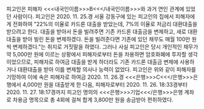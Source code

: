 피고인은 피해자 <<<내국인이름>>>B<<</내국인이름>>>와 과거 연인 관계에 있었던 사람이다.
피고인은 2020. 11. 25.경 서울 강동구에 있는 피고인의 집에서 피해자에게 전화하여 "22%의 이율로 카드론 대출을 받았는데, 7%의 이율로 저금리 대환대출을 받으려고 한다. 대출을 받아서 돈을 빌려주면 기존 카드론 대출금을 변제하고, 새로 대환대출을 받아 빌린 돈을 변제하겠다. 돈을 빌려준다면 기존에 있던 채무도 매월 100만 원씩 변제하겠다."는 취지로 거짓말을 하였다.
그러나 사실 피고인은 당시 개인적인 채무가 약 5,000만 원에 이르는 상황에서 피해자로부터 돈을 차용하면 암호화폐에 투자할 생각이었으므로, 피해자로 하여금 대출을 받게 하더라도 기존 카드론 대출금 변제에 사용하거나 대환대출을 받아 이를 변제할 의사나 능력이 없었다.
피고인은 위와 같이 피해자를 기망하여 이에 속은 피해자로 하여금 2020. 11. 26.경 <<<은행>>>C<<</은행>>>은행에서 4,000만 원을 대출받게 한 다음, 피해자로부터 2020. 11. 26. 18:33경부터 2020. 11. 27. 18:17경까지 피고인 명의의 <<<은행>>>기업<<</은행>>>은행 계좌로 차용금 명목으로 총 4회에 걸쳐 합계 3,800만 원을 송금받아 편취하였다.